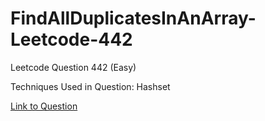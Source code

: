 # FindAllDuplicatesInAnArray-Leetcode-442

Leetcode Question 442 (Easy)

Techniques Used in Question:
Hashset

[Link to Question](https://leetcode.com/problems/find-all-duplicates-in-an-array/)
